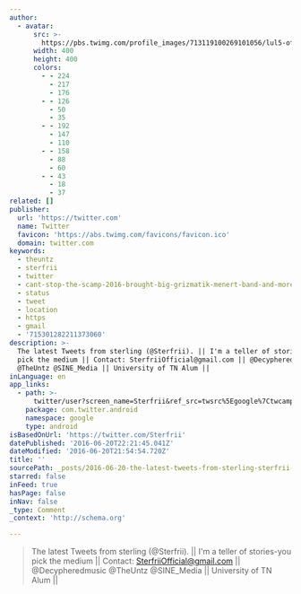 ```yaml
---
author:
  - avatar:
      src: >-
        https://pbs.twimg.com/profile_images/713119100269101056/lul5-of9_400x400.jpg
      width: 400
      height: 400
      colors:
        - - 224
          - 217
          - 176
        - - 126
          - 50
          - 35
        - - 192
          - 147
          - 110
        - - 158
          - 88
          - 60
        - - 43
          - 18
          - 37
related: []
publisher:
  url: 'https://twitter.com'
  name: Twitter
  favicon: 'https://abs.twimg.com/favicons/favicon.ico'
  domain: twitter.com
keywords:
  - theuntz
  - sterfrii
  - twitter
  - cant-stop-the-scamp-2016-brought-big-grizmatik-menert-band-and-more
  - status
  - tweet
  - location
  - https
  - gmail
  - '715301282211373060'
description: >-
  The latest Tweets from sterling (@Sterfrii). || I'm a teller of stories-you
  pick the medium || Contact: SterfriiOfficial@gmail.com || @Decypheredmusic
  @TheUntz @SINE_Media || University of TN Alum ||
inLanguage: en
app_links:
  - path: >-
      twitter/user?screen_name=Sterfrii&ref_src=twsrc%5Egoogle%7Ctwcamp%5Eandroidseo%7Ctwgr%5Eprofile
    package: com.twitter.android
    namespace: google
    type: android
isBasedOnUrl: 'https://twitter.com/Sterfrii'
datePublished: '2016-06-20T22:21:45.041Z'
dateModified: '2016-06-20T21:54:54.720Z'
title: ''
sourcePath: _posts/2016-06-20-the-latest-tweets-from-sterling-sterfrii-or-im-a-teller.md
starred: false
inFeed: true
hasPage: false
inNav: false
_type: Comment
_context: 'http://schema.org'

---
```

> The latest Tweets from sterling (@Sterfrii). || I'm a teller of stories-you pick the medium || Contact: SterfriiOfficial@gmail.com || @Decypheredmusic @TheUntz @SINE\_Media || University of TN Alum ||